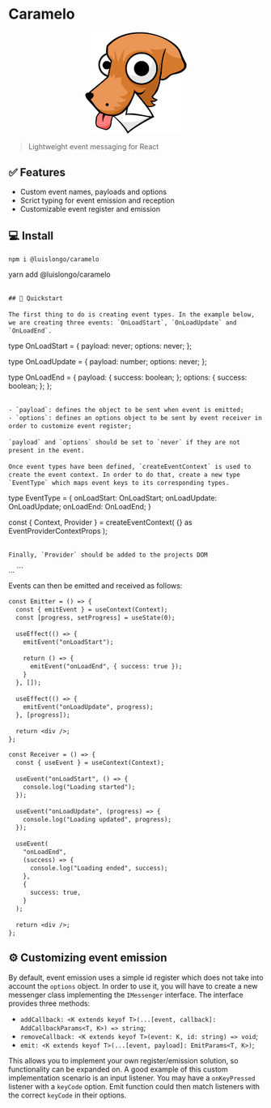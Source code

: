 # Caramelo

<P align="center">
  <img src="caramelo.png" alt="Exemplo imagem" width="200">
</p>

> Lightweight event messaging for React

## ✅ Features

- Custom event names, payloads and options
- Scrict typing for event emission and reception
- Customizable event register and emission

## 💻 Install

```
npm i @luislongo/caramelo
```

yarn add @luislongo/caramelo

```

## 🚀 Quickstart

The first thing to do is creating event types. In the example below, we are creating three events: `OnLoadStart`, `OnLoadUpdate` and `OnLoadEnd`.

```

type OnLoadStart = {
payload: never;
options: never;
};

type OnLoadUpdate = {
payload: number;
options: never;
};

type OnLoadEnd = {
payload: {
success: boolean;
};
options: {
success: boolean;
};
};

```

- `payload`: defines the object to be sent when event is emitted;
- `options`: defines an options object to be sent by event receiver in order to customize event register;

`payload` and `options` should be set to `never` if they are not present in the event.

Once event types have been defined, `createEventContext` is used to create the event context. In order to do that, create a new type `EventType` which maps event keys to its corresponding types.

```

type EventType = {
onLoadStart: OnLoadStart;
onLoadUpdate: OnLoadUpdate;
onLoadEnd: OnLoadEnd;
}

const { Context, Provider } = createEventContext<EventType>(
{} as EventProviderContextProps<EventType>
);

```

Finally, `Provider` should be added to the projects DOM

```

<Provider context={Context}>
   ...
</Provider>
```

Events can then be emitted and received as follows:

```
const Emitter = () => {
  const { emitEvent } = useContext(Context);
  const [progress, setProgress] = useState(0);

  useEffect(() => {
    emitEvent("onLoadStart");

    return () => {
      emitEvent("onLoadEnd", { success: true });
    }
  }, []);

  useEffect(() => {
    emitEvent("onLoadUpdate", progress);
  }, [progress]);

  return <div />;
};
```

```
const Receiver = () => {
  const { useEvent } = useContext(Context);

  useEvent("onLoadStart", () => {
    console.log("Loading started");
  });

  useEvent("onLoadUpdate", (progress) => {
    console.log("Loading updated", progress);
  });

  useEvent(
    "onLoadEnd",
    (success) => {
      console.log("Loading ended", success);
    },
    {
      success: true,
    }
  );

  return <div />;
};
```

## ⚙️ Customizing event emission

By default, event emission uses a simple id register which does not take into account the `options` object. In order to use it, you will have to create a new messenger class implementing
the `IMessenger` interface. The interface provides three methods:

- `addCallback: <K extends keyof T>(...[event, callback]: AddCallbackParams<T, K>) => string`;
- `removeCallback: <K extends keyof T>(event: K, id: string) => void`;
- `emit: <K extends keyof T>(...[event, payload]: EmitParams<T, K>)`;

This allows you to implement your own register/emission solution, so functionality can be expanded on. A good example of this custom implementation scenario is an input listener. You may have a `onKeyPressed` listener with a `keyCode` option. Emit function could then match listeners with the correct `keyCode` in their options.
